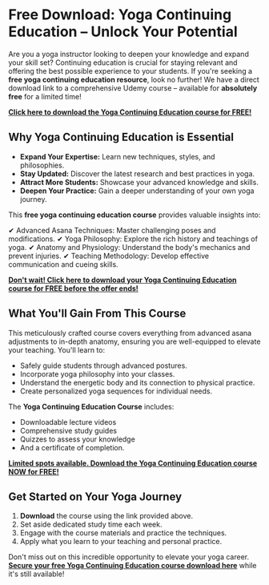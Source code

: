 # Free Download: Yoga Continuing Education – Unlock Your Potential

Are you a yoga instructor looking to deepen your knowledge and expand your skill set? Continuing education is crucial for staying relevant and offering the best possible experience to your students. If you're seeking a **free yoga continuing education resource**, look no further! We have a direct download link to a comprehensive Udemy course – available for **absolutely free** for a limited time!

[**Click here to download the Yoga Continuing Education course for FREE!**](https://udemywork.com/yoga-continuing-education)

## Why Yoga Continuing Education is Essential

*   **Expand Your Expertise:** Learn new techniques, styles, and philosophies.
*   **Stay Updated:** Discover the latest research and best practices in yoga.
*   **Attract More Students:** Showcase your advanced knowledge and skills.
*   **Deepen Your Practice:** Gain a deeper understanding of your own yoga journey.

This **free yoga continuing education course** provides valuable insights into:

✔ Advanced Asana Techniques: Master challenging poses and modifications.
✔ Yoga Philosophy: Explore the rich history and teachings of yoga.
✔ Anatomy and Physiology: Understand the body's mechanics and prevent injuries.
✔ Teaching Methodology: Develop effective communication and cueing skills.

[**Don't wait! Click here to download your Yoga Continuing Education course for FREE before the offer ends!**](https://udemywork.com/yoga-continuing-education)

## What You'll Gain From This Course

This meticulously crafted course covers everything from advanced asana adjustments to in-depth anatomy, ensuring you are well-equipped to elevate your teaching. You'll learn to:

*   Safely guide students through advanced postures.
*   Incorporate yoga philosophy into your classes.
*   Understand the energetic body and its connection to physical practice.
*   Create personalized yoga sequences for individual needs.

The **Yoga Continuing Education Course** includes:

*   Downloadable lecture videos
*   Comprehensive study guides
*   Quizzes to assess your knowledge
*   And a certificate of completion.

[**Limited spots available. Download the Yoga Continuing Education course NOW for FREE!**](https://udemywork.com/yoga-continuing-education)

## Get Started on Your Yoga Journey

1.  **Download** the course using the link provided above.
2.  Set aside dedicated study time each week.
3.  Engage with the course materials and practice the techniques.
4.  Apply what you learn to your teaching and personal practice.

Don't miss out on this incredible opportunity to elevate your yoga career. **[Secure your free Yoga Continuing Education course download here](https://udemywork.com/yoga-continuing-education)** while it's still available!
